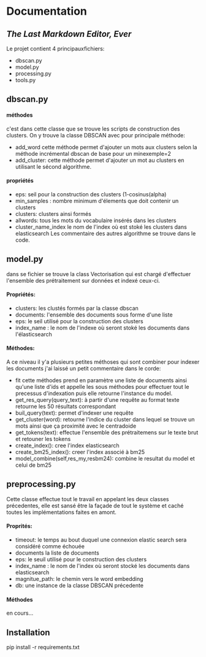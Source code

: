 # Documentation
## _The Last Markdown Editor, Ever_


Le projet contient 4 principauxfichiers:

- dbscan.py 
- model.py
- processing.py
- tools.py

## dbscan.py
#### méthodes
c'est dans cette classe que se trouve les scripts de construction des clusters. On y trouve la classe DBSCAN avec pour principale méthode:
- add_word
cette méthode permet d'ajouter un mots aux clusters selon la méthode incrémental dbscan de base pour un minexemple=2
- add_cluster: 
cette méthode permet d'ajouter un mot au clusters en utilisant le sécond algorithme.

#### propriétés
- eps: seil pour la construction des clusters (1-cosinus(alpha)
- min_samples : nombre minimum d'élements que doit contenir un clusters
- clusters: clusters ainsi formés
- allwords: tous les mots du vocabulaire insérés dans les clusters
- cluster_name_index le nom de l'index où est stoké les clusters dans elasticsearch
Les commentaire des autres algorithme se trouve dans le code.

## model.py
dans se fichier se trouve la class Vectorisation qui est chargé d'effectuer l'ensemble des prétraitement sur données et indexé ceux-ci.
#### Propriétés:
- clusters: les clustés formés par la classe dbscan
- documents: l'ensemble des documents sous forme d'une liste
- eps: le seil utilisé pour la construction des clusters
- index_name : le nom de l'indexe où seront stoké les documents dans l'élasticsearch
#### Méthodes:
A ce niveau il y'a plusieurs petites méthoses qui sont combiner pour indexer les documents j'ai laissé un petit commentaire dans le corde:
- fit cette méthodes prend en paramètre une liste de documents ainsi qu'une liste d'ids et appelle les sous méthodes pour effectuer tout le precessus d'indexation puis elle retourne l'instance du model.
- get_res_query(query_text): à partir d'une requête au format texte retourne les 50 résultats correspondant
- buil_query(text): permet d'indexer une requête
- get_cluster(word): retourne l'indice du cluster dans lequel se trouve un mots ainsi que ça proximité avec le centradoide
- get_tokens(text): effectue l'ensemble des prétraitemens sur le texte brut et retouner les tokens
- create_index(): cree l'index elasticsearch 
- create_bm25_index(): creer l'index associé à bm25
- model_combine(self,res_my,resbm24): combine le resultat du model et celui de bm25
## preprocessing.py
Cette classe effectue tout le travail en appelant les deux classes précedentes, elle est sansé être la façade de tout le système et caché toutes les implémentations faites en amont.
#### Proprités:
- timeout: le temps au bout duquel une connexion elastic search sera considéré comme échouée
- documents la liste de documents
- eps: le seuil utilisé pour le construction des clusters
- index_name : le nom de l'index où seront stocké les documents dans elasticsearch
- magnitue_path: le chemin vers le word embedding
- db: une instance de la classe DBSCAN précedente

#### Méthodes
en cours...




## Installation 
pip install -r requirements.txt




